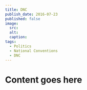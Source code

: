 ```yaml
---
title: DNC
publish_date: 2016-07-23
published: false
image:
  src: 
  alt: 
  caption: 
tags:
  - Politics
  - National Conventions
  - DNC
---
```

# Content goes here